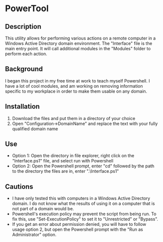 # PowerTool
<h2>Description</h2>
This utility allows for performing various actions on a remote computer in a Windows Active Directory domain environment. The "Interface" file is the main entry point. It will call additional modules in the "Modules" folder to perform each action.
<h2>Background</h2>
I began this project in my free time at work to teach myself Powershell. I have a lot of cool modules, and am working on removing information specific to my workplace in order to make them usable on any domain.
<h2>Installation</h2>
<ol>
<li>Download the files and put them in a directory of your choice</li>
<li>Open "Configuration->DomainName" and replace the text with your fully qualified domain name</li>
</ol>
<h2>Use</h2>
<ul>
<li>Option 1: Open the directory in file explorer, right click on the "Interface.ps1" file, and select run with Powershell</li>
<li>Option 2: Open the Powershell prompt, enter "cd" followed by the path to the directory the files are in, enter ".\Interface.ps1"</li>
</ul>
<h2>Cautions</h2>
<ul>
<li>I have only tested this with computers in a Windows Active Directory domain. I do not know what the results of using it on a computer that is not part of a domain would be.</li>
<li>Powershell's execution policy may prevent the script from being run. To fix this, use "Set-ExecutionPolicy" to set it to "Unrestricted" or "Bypass".</li>
<li>If you get an error about permission denied, you will have to follow usage option 2, but open the Powershell prompt with the "Run as Administrator" option.</li>
</ul>
